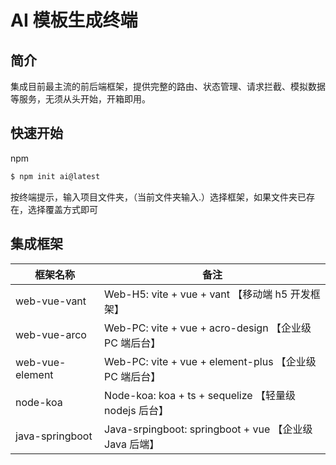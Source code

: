 # AI 模板生成终端

## 简介

集成目前最主流的前后端框架，提供完整的路由、状态管理、请求拦截、模拟数据等服务，无须从头开始，开箱即用。

## 快速开始

npm

```bash
$ npm init ai@latest
```

按终端提示，输入项目文件夹，（当前文件夹输入.）选择框架，如果文件夹已存在，选择覆盖方式即可

## 集成框架

| 框架名称        | 备注                                                   |
| --------------- | ------------------------------------------------------ |
| web-vue-vant    | Web-H5: vite + vue + vant 【移动端 h5 开发框架】       |
| web-vue-arco    | Web-PC: vite + vue + acro-design 【企业级 PC 端后台】  |
| web-vue-element | Web-PC: vite + vue + element-plus 【企业级 PC 端后台】 |
| node-koa        | Node-koa: koa + ts + sequelize 【轻量级 nodejs 后台】  |
| java-springboot | Java-srpingboot: springboot + vue 【企业级 Java 后端】 |
